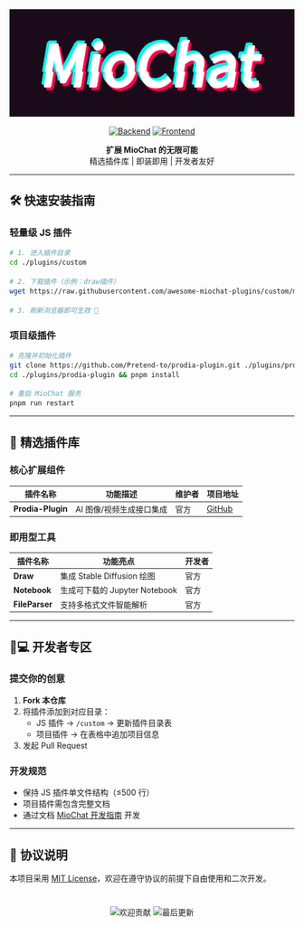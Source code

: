 <div align="center">
  <img src=".github/logo.gif" alt="MioChat Plugins" >
  
[![Backend](https://img.shields.io/badge/MioChat_Backend-2C2D2E?logo=github)](https://github.com/Pretend-to/mio-chat-backend)
[![Frontend](https://img.shields.io/badge/MioChat_Frontend-2C2D2E?logo=github)](https://github.com/Pretend-to/mio-chat-frontend)

**扩展 MioChat 的无限可能**  
精选插件库 | 即装即用 | 开发者友好

</div>

---

## 🛠️ 快速安装指南

### 轻量级 JS 插件
```bash
# 1. 进入插件目录
cd ./plugins/custom

# 2. 下载插件（示例：draw插件）
wget https://raw.githubusercontent.com/awesome-miochat-plugins/custom/main/draw.js

# 3. 刷新浏览器即可生效 🎉
```

### 项目级插件
```bash
# 克隆并初始化插件
git clone https://github.com/Pretend-to/prodia-plugin.git ./plugins/prodia-plugin
cd ./plugins/prodia-plugin && pnpm install

# 重启 MioChat 服务
pnpm run restart
```

---

## 🔌 精选插件库

### 核心扩展组件
| 插件名称       | 功能描述                           | 维护者 | 项目地址 |
|----------------|----------------------------------|--------|----------|
| **Prodia-Plugin** | AI 图像/视频生成接口集成           | 官方   | [GitHub](https://github.com/Pretend-to/prodia-plugin) |

### 即用型工具
| 插件名称       | 功能亮点                          | 开发者 |
|----------------|----------------------------------|--------|
| **Draw**       | 集成 Stable Diffusion 绘图       | 官方   |
| **Notebook**   | 生成可下载的 Jupyter Notebook    | 官方   |
| **FileParser** | 支持多格式文件智能解析            | 官方   |

---

## 👩💻 开发者专区

### 提交你的创意
1. **Fork 本仓库**
2. 将插件添加到对应目录：
   - JS 插件 → `/custom` → 更新插件目录表
   - 项目插件 → 在表格中追加项目信息
3. 发起 Pull Request

### 开发规范
- 保持 JS 插件单文件结构（≤500 行）
- 项目插件需包含完整文档
- 通过文档 [MioChat 开发指南](https://api.miochat.com/docs) 开发

---

## 📜 协议说明
本项目采用 [MIT License](LICENSE)，欢迎在遵守协议的前提下自由使用和二次开发。

<div align="center" style="margin-top: 40px;">
  <img src="https://img.shields.io/badge/PRs-Welcome-brightgreen" alt="欢迎贡献">
  <img src="https://img.shields.io/github/last-commit/Pretend-to/awesome-miochat-plugins" alt="最后更新">
</div>
